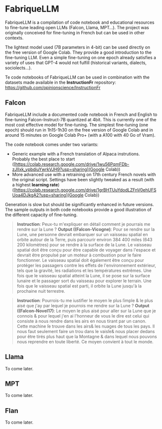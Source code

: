 # FabriqueLLM

FabriqueLLM is a compilation of code notebook and educational resources to fine-tune leading open LLMs (Falcon, Llama, MPT…). The project was originally conceived for fine-tuning in French but can be used in other contexts.

The lightest model used (7B parameters in 4-bit) can be used directly on the free version of Google Colab. They provide a good introduction to the fine-tuning LLM. Even a simple fine-tuning on one epoch already satisfies a variety of uses that GPT-4 would not fulfill (historical variants, dialects, sociolects…).

Te code notebooks of FabriqueLLM can be used in combination with the datasets made available in the **InstructionFr** repository: https://github.com/opinionscience/InstructionFr

## Falcon
FabriqueLLM include a documented code notebook in French and English to fine-tuning Falcon-Instruct-7B quantized at 4bit. This is currently one of the most cost effective model for fine-tuning. The simplest fine-tuning (one epoch) should run in 1h15-1h30 on the free version of Google Colab and in around 15 minutes on Google Colab Pro+ (with a A100 with 40 Go of Vram).

The code notebook comes under two variants:
* Generic example with a French translation of Alpaca instrutions. Probably the best place to start ([https://colab.research.google.com/drive/1wu56PqmFDb-zJlIxk_ypbdiuYwrkVJH9?usp=sharing](Google Colab))
* More advanced use with a retraining on 17th century French novels with the original script. Settings have been slightly tweaked as a result (with a highest **learning rate**) ([https://colab.research.google.com/drive/1grBHTUuYdodLZFnV0ehUFSUoa4DJkgA2?usp=sharing](Google Colab))

Generation is slow but should be significantly enhanced in future versions. The sample outputs in both code notebooks provide a good illustration of the different capacity of fine-tuning.

> **Instruction**: Peux-tu m'expliquer en détail comment je pourrais me rendre sur la Lune ?
> **Output ((Falcon-Vicogne)**: Pour se rendre sur la Lune, une personne devrait embarquer sur un vaisseau spatial en orbite autour de la Terre, puis parcourir environ 384 400 miles (643 200 kilomètres) pour se rendre à la surface de la Lune. Le vaisseau spatial doit être conçu pour être capable de voyager dans l'espace et devrait être propulsé par un moteur à combustion pour le faire fonctionner. Le vaisseau spatial doit également être conçu pour protéger les passagers contre les effets de l'environnement extérieur, tels que la gravité, les radiations et les températures extrêmes. Une fois que le vaisseau spatial atteint la Lune, il se pose sur la surface lunaire et le passager sort du vaisseau pour explorer le terrain. Une fois que le vaisseau spatial est parti, il orbite la Lune jusqu'à la prochaine nuit terrestre.

> **Instruction**: Pourrois-tu me iustifier le moyen le plus ſimple & le plus aisé que j'ay par lequel je pourrois me rendre sur la Lune ?
> **Output ((Falcon-Novel17)**: Le moyen le plus aisé pour aller sur la Lune que je connois & pour lequel j'en ai l'honneur de vous le dire est celui qui consiste à nous rendre dans les airs en nous tirant par un canon. Cette machine ſe trouve dans les airs& les nuages de tous les pays. Il nous faut seulement faire un trou dans le vaisſe& nous placer dedans pour être tirés plus haut que la Montagne & dans lequel nous pouvons nous reprendre en toute liberté. Ce moyen convient à tout le monde.

## Llama
To come later.

## MPT
To come later.

## Flan
To come later.
